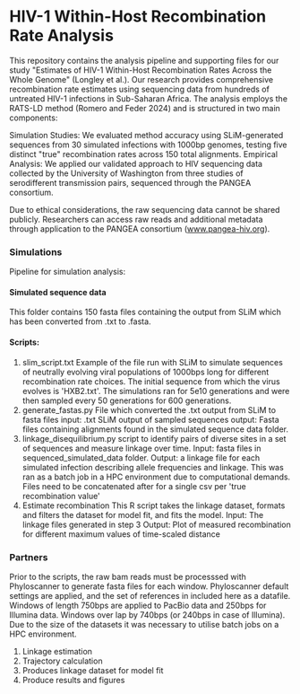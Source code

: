 # HIV-1 Within-Host Recombination Rate Analysis

This repository contains the analysis pipeline and supporting files for our study "Estimates of HIV-1 Within-Host Recombination Rates Across the Whole Genome" (Longley et al.). Our research provides comprehensive recombination rate estimates using sequencing data from hundreds of untreated HIV-1 infections in Sub-Saharan Africa.
The analysis employs the RATS-LD method (Romero and Feder 2024) and is structured in two main components:

Simulation Studies: We evaluated method accuracy using SLiM-generated sequences from 30 simulated infections with 1000bp genomes, testing five distinct "true" recombination rates across 150 total alignments.
Empirical Analysis: We applied our validated approach to HIV sequencing data collected by the University of Washington from three studies of serodifferent transmission pairs, sequenced through the PANGEA consortium.

Due to ethical considerations, the raw sequencing data cannot be shared publicly. Researchers can access raw reads and additional metadata through application to the PANGEA consortium (www.pangea-hiv.org).

### Simulations
Pipeline for simulation analysis: 
#### Simulated sequence data
This folder contains 150 fasta files containing the output from SLiM which has been converted from .txt to .fasta. 

#### Scripts:
1. slim_script.txt
   Example of the file run with SLiM to simulate sequences of neutrally evolving viral populations of 1000bps long for different recombination rate choices. The initial sequence from which     the virus evolves is 'HXB2.txt'. The simulations ran for 5e10 generations and were then sampled every 50 generations for 600 generations. 
2. generate_fastas.py
   File which converted the .txt output from SLiM to fasta files
   input: .txt SLiM output of sampled sequences 
   output: Fasta files containing alignments found in the simulated sequence data folder. 
3. linkage_disequilibrium.py
   script to identify pairs of diverse sites in a set of sequences and measure linkage over time. 
   Input: fasta files in sequenced_simulated_data folder.
   Output: a linkage file for each simulated infection describing allele frequencies and linkage.
   This was ran as a batch job in a HPC environment due to computational demands. Files need to be concatenated after for a single csv per 'true recombination value'
4. Estimate recombination
   This R script takes the linkage dataset, formats and filters the dataset for model fit, and fits the model. 
   Input: The linkage files generated in step 3
   Output: Plot of measured recombination for different maximum values of time-scaled distance

### Partners 
Prior to the scripts, the raw bam reads must be processsed with Phyloscanner to generate fasta files for each window. Phyloscanner default settings are applied, and the set of references in included here as a datafile. Windows of length 750bps are applied to PacBio data and 250bps for Illumina data. Windows over lap by 740bps (or 240bps in case of Illumina). Due to the size of the datasets it was necessary to utilise batch jobs on a HPC environment. 

1. Linkage estimation
2. Trajectory calculation
3. Produces linkage dataset for model fit 
4. Produce results and figures
